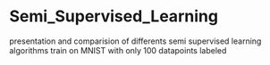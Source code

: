 # Semi_Supervised_Learning
presentation and comparision of differents semi supervised learning algorithms train on MNIST with only 100 datapoints labeled
